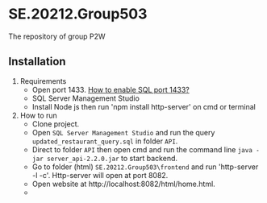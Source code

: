 # SE.20212.Group503
The repository of group P2W

## Installation
1. Requirements
    - Open port 1433. [How to enable SQL port 1433?](https://l.messenger.com/l.php?u=https%3A%2F%2Fkienthuclaptrinh.vn%2F2012%2F07%2F24%2F7-buoc-de-mo-port-1433-cho-ms-sql-server%2F&h=AT0wVnFXBc2hFC98Sm__QBrUptfcvhcCIcYXODp_SZcSmTXEut22f9oFIXRDU3AbFmIQn3sg7VOibTDS-giJUMcCsbxHvQME8HRyKGnaVckChvqCv8aecR2iXqUvbbfrnAg2dySg1_t4KmSFjYM_0Q) 
    - SQL Server Management Studio
    - Install Node js then run 'npm install http-server' on cmd or terminal 
2. How to run
    - Clone project. 
    - Open `SQL Server Management Studio` and run the query `updated_restaurant_query.sql` in folder `API`.
    - Direct to folder `API` then open cmd and run the command line `java -jar server_api-2.2.0.jar` to start backend.
    - Go to folder (html) `SE.20212.Group503\frontend` and run 'http-server -l -c'. Http-server will open at port 8082.
    - Open website at http://localhost:8082/html/home.html.
    - 

